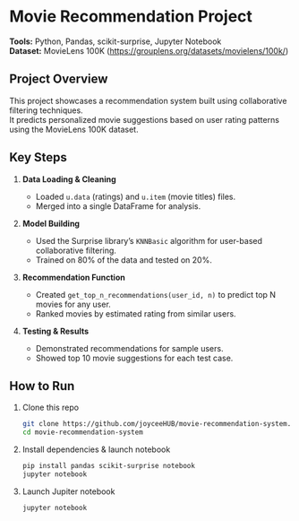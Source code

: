 # Movie Recommendation Project

**Tools:** Python, Pandas, scikit-surprise, Jupyter Notebook  
**Dataset:** MovieLens 100K (https://grouplens.org/datasets/movielens/100k/)

## Project Overview
This project showcases a recommendation system built using collaborative filtering techniques.  
It predicts personalized movie suggestions based on user rating patterns using the MovieLens 100K dataset.

## Key Steps
1. **Data Loading & Cleaning**  
   - Loaded `u.data` (ratings) and `u.item` (movie titles) files.  
   - Merged into a single DataFrame for analysis.

2. **Model Building**  
   - Used the Surprise library’s `KNNBasic` algorithm for user-based collaborative filtering.  
   - Trained on 80% of the data and tested on 20%.

3. **Recommendation Function**  
   - Created `get_top_n_recommendations(user_id, n)` to predict top N movies for any user.  
   - Ranked movies by estimated rating from similar users.

4. **Testing & Results**  
   - Demonstrated recommendations for sample users.  
   - Showed top 10 movie suggestions for each test case.

## How to Run

1. Clone this repo  
   ```bash
   git clone https://github.com/joyceeHUB/movie-recommendation-system.git
   cd movie-recommendation-system
2. Install dependencies & launch notebook 
   ```bash
   pip install pandas scikit-surprise notebook  
   jupyter notebook
3. Launch Jupiter notebook
   ```bash
   jupyter notebook

